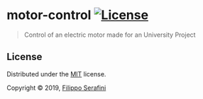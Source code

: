 # motor-control [![License](https://img.shields.io/badge/License-MIT-red.svg?longCache=true&style=flat-square)](LICENSE)

> Control of an electric motor made for an University Project

## License

Distributed under the [MIT](LICENSE) license.

Copyright &copy; 2019, [Filippo Serafini](https://filipposerafini.github.io/)
